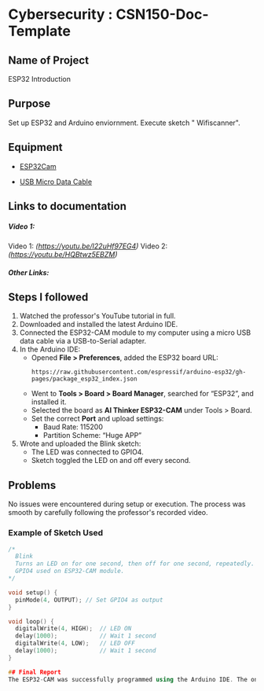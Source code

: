# Cybersecurity : CSN150-Doc-Template

## Name of Project
ESP32 Introduction

## Purpose
Set up ESP32 and Arduino enviornment. Execute sketch " Wifiscanner". 

## Equipment
* [ESP32Cam](https://www.amazon.com/Aideepen-ESP32-CAM-Bluetooth-ESP32-CAM-MB-Arduino/dp/B08P2578LV/ref=sr_1_3?crid=4FY0ECFW0ZX7&keywords=ESP32+Cam&qid=1678902050&sprefix=esp32+cam%2Caps%2C240&sr=8-3)

* [USB Micro Data Cable](https://www.amazon.com/AmazonBasics-Male-Micro-Cable-Black/dp/B0711PVX6Z/ref=sr_1_1_sspa?keywords=micro+usb+data+cable&qid=1678902214&sprefix=Micro+USB+data+%2Caps%2C89&sr=8-1-spons&psc=1&spLa=ZW5jcnlwdGVkUXVhbGlmaWVyPUFaU0NaUVZHU1RFUlAmZW5jcnlwdGVkSWQ9QTA3NTA4MDVFVERCS01HVlgxM1YmZW5jcnlwdGVkQWRJZD1BMDE4NTE1NTIwWUdONkdWSzU1M1Amd2lkZ2V0TmFtZT1zcF9hdGYmYWN0aW9uPWNsaWNrUmVkaXJlY3QmZG9Ob3RMb2dDbGljaz10cnVl)

## Links to documentation

##### Video 1: 
Video 1: *(https://youtu.be/I22uHf97EG4)*
Video 2: *(https://youtu.be/HQBtwz5EBZM)*

##### Other Links: 


## Steps I followed
1. Watched the professor's YouTube tutorial in full.
2. Downloaded and installed the latest Arduino IDE.
3. Connected the ESP32-CAM module to my computer using a micro USB data cable via a USB-to-Serial adapter.
4. In the Arduino IDE:
   - Opened **File > Preferences**, added the ESP32 board URL:
     ```
     https://raw.githubusercontent.com/espressif/arduino-esp32/gh-pages/package_esp32_index.json
     ```
   - Went to **Tools > Board > Board Manager**, searched for “ESP32”, and installed it.
   - Selected the board as **AI Thinker ESP32-CAM** under Tools > Board.
   - Set the correct **Port** and upload settings:
     - Baud Rate: 115200
     - Partition Scheme: “Huge APP”
5. Wrote and uploaded the Blink sketch:
   - The LED was connected to GPIO4.
   - Sketch toggled the LED on and off every second.




## Problems
No issues were encountered during setup or execution. The process was smooth by carefully following the professor's recorded video.


### Example of Sketch Used
```cpp
/*
  Blink
  Turns an LED on for one second, then off for one second, repeatedly.
  GPIO4 used on ESP32-CAM module.
*/

void setup() {
  pinMode(4, OUTPUT); // Set GPIO4 as output
}

void loop() {
  digitalWrite(4, HIGH);  // LED ON
  delay(1000);            // Wait 1 second
  digitalWrite(4, LOW);   // LED OFF
  delay(1000);            // Wait 1 second
}

## Final Report
The ESP32-CAM was successfully programmed using the Arduino IDE. The onboard or external LED connected to GPIO4 blinked correctly at 1-second intervals. No errors were encountered. Setup was completed following the professor's guide. and above the feeling of having it done after putting hours on the work it nice.

